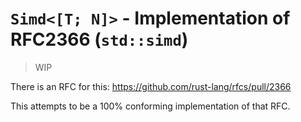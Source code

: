 # `Simd<[T; N]>` - Implementation of RFC2366 (`std::simd`)

> WIP

There is an RFC for this: https://github.com/rust-lang/rfcs/pull/2366

This attempts to be a 100% conforming implementation of that RFC.
